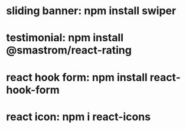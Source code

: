 
# sliding banner: npm install swiper
# testimonial: npm install @smastrom/react-rating
# react hook form: npm install react-hook-form
# react icon: npm i react-icons